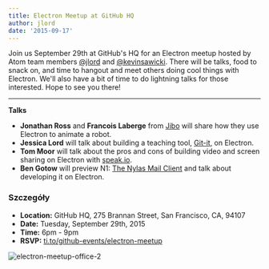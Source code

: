 ```yaml
---
title: Electron Meetup at GitHub HQ
author: jlord
date: '2015-09-17'
---
```


Join us September 29th at GitHub's HQ for an Electron meetup hosted by Atom team members [@jlord](https://github.com/jlord) and [@kevinsawicki](https://github.com/kevinsawicki). There will be talks, food to snack on, and time to hangout and meet others doing cool things with Electron. We'll also have a bit of time to do lightning talks for those interested. Hope to see you there!

---

**Talks**

- **Jonathan Ross** and **Francois Laberge** from [Jibo](http://jibo.com) will share how they use Electron to animate a robot.
- **Jessica Lord** will talk about building a teaching tool, [Git-it](https://github.com/jlord/git-it-electron), on Electron.
- **Tom Moor** will talk about the pros and cons of building  video and screen sharing on Electron with [speak.io](https://speak.io).
- **Ben Gotow** will preview N1: [The Nylas Mail Client](https://www.nylas.com/blog/splitting-the-atom) and talk about developing it on Electron.

### Szczegóły

- **Location:** GitHub HQ, 275 Brannan Street, San Francisco, CA, 94107
- **Date:** Tuesday, September 29th, 2015
- **Time:** 6pm - 9pm
- **RSVP:** [ti.to/github-events/electron-meetup](https://ti.to/github-events/electron-meetup)

![electron-meetup-office-2](https://cloud.githubusercontent.com/assets/1305617/9918496/0bc7093c-5c7c-11e5-83c9-bdbb34a2cd19.png)

